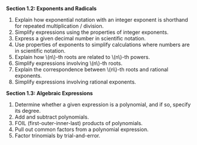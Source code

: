 

<script src='https://cdn.mathjax.org/mathjax/latest/MathJax.js?config=TeX-AMS-MML_HTMLorMML'></script>

<b>Section 1.2: Exponents and Radicals</b>

1. Explain how exponential notation with an integer exponent is shorthand for repeated multiplication / division.
1. Simplify expressions using the properties of integer exponents.
1. Express a given decimal number in scientific notation.
1. Use properties of exponents to simplify calculations where numbers are in scientific notation.
1. Explain how \\(n\\)-th roots are related to \\(n\\)-th powers.
1. Simplify expressions involving \\(n\\)-th roots.
1. Explain the correspondence between \\(n\\)-th roots and rational exponents.
1. Simplify expressions involving rational exponents.

<b>Section 1.3: Algebraic Expressions</b>

1. Determine whether a given expression is a polynomial, and if so, specify its degree.
1. Add and subtract polynomials.
1. FOIL (first-outer-inner-last) products of polynomials.
1. Pull out common factors from a polynomial expression.
1. Factor trinomials by trial-and-error.